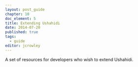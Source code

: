 ```yaml
---
layout: post_guide
chapter: 10
doc_element: 5
title: Extending Ushahidi
date: 2014-07-20
published: true
tags:
  - guide
editor: jcrowley
---
```


A set of resources for developers who wish to extend Ushahidi.

